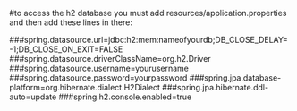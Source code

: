 #to access the h2 database you must add resources/application.properties and then add these lines in there:

###spring.datasource.url=jdbc:h2:mem:nameofyourdb;DB_CLOSE_DELAY=-1;DB_CLOSE_ON_EXIT=FALSE
###spring.datasource.driverClassName=org.h2.Driver
###spring.datasource.username=yourusername
###spring.datasource.password=yourpassword
###spring.jpa.database-platform=org.hibernate.dialect.H2Dialect
###spring.jpa.hibernate.ddl-auto=update
###spring.h2.console.enabled=true
